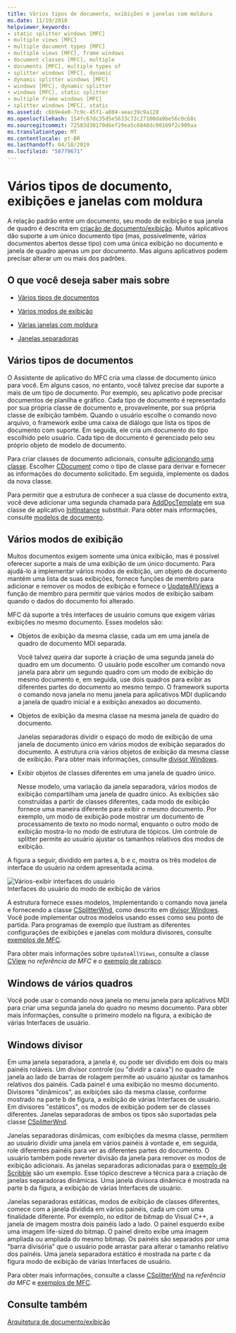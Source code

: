 ```yaml
---
title: Vários tipos de documento, exibições e janelas com moldura
ms.date: 11/19/2018
helpviewer_keywords:
- static splitter windows [MFC]
- multiple views [MFC]
- multiple document types [MFC]
- multiple views [MFC], frame windows
- document classes [MFC], multiple
- documents [MFC], multiple types of
- splitter windows [MFC], dynamic
- dynamic splitter windows [MFC]
- windows [MFC], dynamic splitter
- windows [MFC], static splitter
- multiple frame windows [MFC]
- splitter windows [MFC], static
ms.assetid: c6b9e4e0-7c9c-45f1-a804-aeac39c9a128
ms.openlocfilehash: 154fc67dc35d5e5633c72c27100da9be56c0c68c
ms.sourcegitcommit: 72583d30170d6ef29ea5c6848dc00169f2c909aa
ms.translationtype: MT
ms.contentlocale: pt-BR
ms.lasthandoff: 04/18/2019
ms.locfileid: "58779671"
---
```

# <a name="multiple-document-types-views-and-frame-windows"></a>Vários tipos de documento, exibições e janelas com moldura

A relação padrão entre um documento, seu modo de exibição e sua janela de quadro é descrita em [criação de documento/exibição](../mfc/document-view-creation.md). Muitos aplicativos dão suporte a um único documento tipo (mas, possivelmente, vários documentos abertos desse tipo) com uma única exibição no documento e janela de quadro apenas um por documento. Mas alguns aplicativos podem precisar alterar um ou mais dos padrões.

## <a name="what-do-you-want-to-know-more-about"></a>O que você deseja saber mais sobre

- [Vários tipos de documentos](#_core_multiple_document_types)

- [Vários modos de exibição](#_core_multiple_views)

- [Várias janelas com moldura](#_core_multiple_frame_windows)

- [Janelas separadoras](#_core_splitter_windows)

##  <a name="_core_multiple_document_types"></a> Vários tipos de documentos

O Assistente de aplicativo do MFC cria uma classe de documento único para você. Em alguns casos, no entanto, você talvez precise dar suporte a mais de um tipo de documento. Por exemplo, seu aplicativo pode precisar documentos de planilha e gráfico. Cada tipo de documento é representado por sua própria classe de documento e, provavelmente, por sua própria classe de exibição também. Quando o usuário escolhe o comando novo arquivo, o framework exibe uma caixa de diálogo que lista os tipos de documento com suporte. Em seguida, ele cria um documento do tipo escolhido pelo usuário. Cada tipo de documento é gerenciado pelo seu próprio objeto de modelo de documento.

Para criar classes de documento adicionais, consulte [adicionando uma classe](../ide/adding-a-class-visual-cpp.md). Escolher [CDocument](../mfc/reference/cdocument-class.md) como o tipo de classe para derivar e fornecer as informações do documento solicitado. Em seguida, implemente os dados da nova classe.

Para permitir que a estrutura de conhecer a sua classe de documento extra, você deve adicionar uma segunda chamada para [AddDocTemplate](../mfc/reference/cwinapp-class.md#adddoctemplate) em sua classe de aplicativo [InitInstance](../mfc/reference/cwinapp-class.md#initinstance) substituir. Para obter mais informações, consulte [modelos de documento](../mfc/document-templates-and-the-document-view-creation-process.md).

##  <a name="_core_multiple_views"></a> Vários modos de exibição

Muitos documentos exigem somente uma única exibição, mas é possível oferecer suporte a mais de uma exibição de um único documento. Para ajudá-lo a implementar vários modos de exibição, um objeto de documento mantém uma lista de suas exibições, fornece funções de membro para adicionar e remover os modos de exibição e fornece o [UpdateAllViews](../mfc/reference/cdocument-class.md#updateallviews) a função de membro para permitir que vários modos de exibição saibam quando o dados do documento foi alterado.

MFC dá suporte a três interfaces de usuário comuns que exigem várias exibições no mesmo documento. Esses modelos são:

- Objetos de exibição da mesma classe, cada um em uma janela de quadro de documento MDI separada.

   Você talvez queira dar suporte à criação de uma segunda janela do quadro em um documento. O usuário pode escolher um comando nova janela para abrir um segundo quadro com um modo de exibição do mesmo documento e, em seguida, use dois quadros para exibir as diferentes partes do documento ao mesmo tempo. O framework suporta o comando nova janela no menu janela para aplicativos MDI duplicando a janela de quadro inicial e a exibição anexados ao documento.

- Objetos de exibição da mesma classe na mesma janela de quadro do documento.

   Janelas separadoras dividir o espaço do modo de exibição de uma janela de documento único em vários modos de exibição separados do documento. A estrutura cria vários objetos de exibição da mesma classe de exibição. Para obter mais informações, consulte [divisor Windows](#_core_splitter_windows).

- Exibir objetos de classes diferentes em uma janela de quadro único.

   Nesse modelo, uma variação da janela separadora, vários modos de exibição compartilham uma janela de quadro único. As exibições são construídas a partir de classes diferentes, cada modo de exibição fornece uma maneira diferente para exibir o mesmo documento. Por exemplo, um modo de exibição pode mostrar um documento de processamento de texto no modo normal, enquanto o outro modo de exibição mostra-lo no modo de estrutura de tópicos. Um controle de splitter permite ao usuário ajustar os tamanhos relativos dos modos de exibição.

A figura a seguir, dividido em partes a, b e c, mostra os três modelos de interface do usuário na ordem apresentada acima.

![Vários&#45;exibir interfaces do usuário](../mfc/media/vc37a71.gif "diversos&#45;exibir interfaces do usuário") <br/>
Interfaces do usuário do modo de exibição de vários

A estrutura fornece esses modelos, Implementando o comando nova janela e fornecendo a classe [CSplitterWnd](../mfc/reference/csplitterwnd-class.md), como descrito em [divisor Windows](#_core_splitter_windows). Você pode implementar outros modelos usando esses como seu ponto de partida. Para programas de exemplo que ilustram as diferentes configurações de exibições e janelas com moldura divisores, consulte [exemplos de MFC](../overview/visual-cpp-samples.md).

Para obter mais informações sobre `UpdateAllViews`, consulte a classe [CView](../mfc/reference/cview-class.md) no *referência da MFC* e o [exemplo de rabisco](../overview/visual-cpp-samples.md).

##  <a name="_core_multiple_frame_windows"></a> Windows de vários quadros

Você pode usar o comando nova janela no menu janela para aplicativos MDI para criar uma segunda janela do quadro no mesmo documento. Para obter mais informações, consulte o primeiro modelo na figura, a exibição de várias Interfaces de usuário.

##  <a name="_core_splitter_windows"></a> Windows divisor

Em uma janela separadora, a janela é, ou pode ser dividido em dois ou mais painéis roláveis. Um divisor controle (ou "dividir a caixa") no quadro de janela ao lado de barras de rolagem permite ao usuário ajustar os tamanhos relativos dos painéis. Cada painel é uma exibição no mesmo documento. Divisores "dinâmicos", as exibições são da mesma classe, conforme mostrado na parte b de figura, a exibição de várias Interfaces de usuário. Em divisores "estáticos", os modos de exibição podem ser de classes diferentes. Janelas separadoras de ambos os tipos são suportadas pela classe [CSplitterWnd](../mfc/reference/csplitterwnd-class.md).

Janelas separadoras dinâmicas, com exibições da mesma classe, permitem ao usuário dividir uma janela em vários painéis à vontade e, em seguida, role diferentes painéis para ver as diferentes partes do documento. O usuário também pode reverter divisão da janela para remover os modos de exibição adicionais. As janelas separadoras adicionadas para o [exemplo de Scribble](../overview/visual-cpp-samples.md) são um exemplo. Esse tópico descreve a técnica para a criação de janelas separadoras dinâmicas. Uma janela divisora dinâmica é mostrada na parte b da figura, a exibição de várias Interfaces de usuário.

Janelas separadoras estáticas, modos de exibição de classes diferentes, comece com a janela dividida em vários painéis, cada um com uma finalidade diferente. Por exemplo, no editor de bitmap do Visual C++, a janela de imagem mostra dois painéis lado a lado. O painel esquerdo exibe uma imagem life-sized do bitmap. O painel direito exibe uma imagem ampliada ou ampliada do mesmo bitmap. Os painéis são separados por uma "barra divisória" que o usuário pode arrastar para alterar o tamanho relativo dos painéis. Uma janela separadora estático é mostrada na parte c da figura modo de exibição de várias Interfaces de usuário.

Para obter mais informações, consulte a classe [CSplitterWnd](../mfc/reference/csplitterwnd-class.md) na *referência da MFC* e [exemplos de MFC](../overview/visual-cpp-samples.md).

## <a name="see-also"></a>Consulte também

[Arquitetura de documento/exibição](../mfc/document-view-architecture.md)
